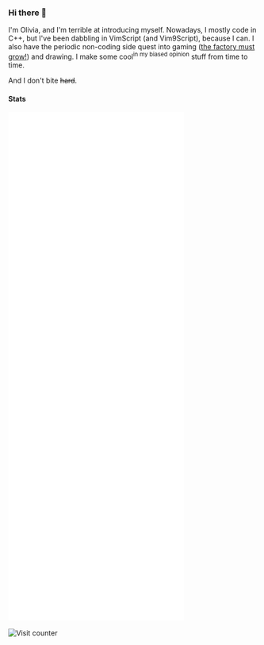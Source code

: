 ### Hi there 👋

I'm Olivia, and I'm terrible at introducing myself. Nowadays, I mostly code in C++, but I've been dabbling in VimScript (and Vim9Script), because I can. I also have the periodic non-coding side quest into gaming ([the factory must grow!](https://www.factorio.com/)) and drawing. I make some cool<sup>in my biased opinion</sup> stuff from time to time.

And I don't bite ~~hard~~.

#### Stats

![Metrics](https://raw.githubusercontent.com/LunarWatcher/LunarWatcher/master/github-metrics.svg)

![Visit counter](https://count.getloli.com/get/@:OliviaLunarWatcherGitHub?theme=rule34)
